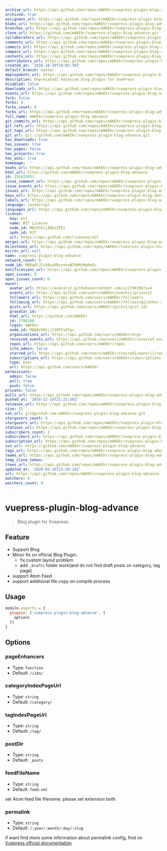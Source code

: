 ```yaml
---
archive_url: https://api.github.com/repos/mAKEkr/vuepress-plugin-blog-advance/{archive_format}{/ref}
archived: true
assignees_url: https://api.github.com/repos/mAKEkr/vuepress-plugin-blog-advance/assignees{/user}
blobs_url: https://api.github.com/repos/mAKEkr/vuepress-plugin-blog-advance/git/blobs{/sha}
branches_url: https://api.github.com/repos/mAKEkr/vuepress-plugin-blog-advance/branches{/branch}
clone_url: https://github.com/mAKEkr/vuepress-plugin-blog-advance.git
collaborators_url: https://api.github.com/repos/mAKEkr/vuepress-plugin-blog-advance/collaborators{/collaborator}
comments_url: https://api.github.com/repos/mAKEkr/vuepress-plugin-blog-advance/comments{/number}
commits_url: https://api.github.com/repos/mAKEkr/vuepress-plugin-blog-advance/commits{/sha}
compare_url: https://api.github.com/repos/mAKEkr/vuepress-plugin-blog-advance/compare/{base}...{head}
contents_url: https://api.github.com/repos/mAKEkr/vuepress-plugin-blog-advance/contents/{+path}
contributors_url: https://api.github.com/repos/mAKEkr/vuepress-plugin-blog-advance/contributors
created_at: '2018-10-30T18:02:38Z'
default_branch: master
deployments_url: https://api.github.com/repos/mAKEkr/vuepress-plugin-blog-advance/deployments
description: Deprecated] Advanced blog plugin for VuePress
disabled: false
downloads_url: https://api.github.com/repos/mAKEkr/vuepress-plugin-blog-advance/downloads
events_url: https://api.github.com/repos/mAKEkr/vuepress-plugin-blog-advance/events
fork: false
forks: 0
forks_count: 0
forks_url: https://api.github.com/repos/mAKEkr/vuepress-plugin-blog-advance/forks
full_name: mAKEkr/vuepress-plugin-blog-advance
git_commits_url: https://api.github.com/repos/mAKEkr/vuepress-plugin-blog-advance/git/commits{/sha}
git_refs_url: https://api.github.com/repos/mAKEkr/vuepress-plugin-blog-advance/git/refs{/sha}
git_tags_url: https://api.github.com/repos/mAKEkr/vuepress-plugin-blog-advance/git/tags{/sha}
git_url: git://github.com/mAKEkr/vuepress-plugin-blog-advance.git
has_downloads: true
has_issues: true
has_pages: false
has_projects: true
has_wiki: true
homepage: ''
hooks_url: https://api.github.com/repos/mAKEkr/vuepress-plugin-blog-advance/hooks
html_url: https://github.com/mAKEkr/vuepress-plugin-blog-advance
id: 155433031
issue_comment_url: https://api.github.com/repos/mAKEkr/vuepress-plugin-blog-advance/issues/comments{/number}
issue_events_url: https://api.github.com/repos/mAKEkr/vuepress-plugin-blog-advance/issues/events{/number}
issues_url: https://api.github.com/repos/mAKEkr/vuepress-plugin-blog-advance/issues{/number}
keys_url: https://api.github.com/repos/mAKEkr/vuepress-plugin-blog-advance/keys{/key_id}
labels_url: https://api.github.com/repos/mAKEkr/vuepress-plugin-blog-advance/labels{/name}
language: JavaScript
languages_url: https://api.github.com/repos/mAKEkr/vuepress-plugin-blog-advance/languages
license:
  key: mit
  name: MIT License
  node_id: MDc6TGljZW5zZTEz
  spdx_id: MIT
  url: https://api.github.com/licenses/mit
merges_url: https://api.github.com/repos/mAKEkr/vuepress-plugin-blog-advance/merges
milestones_url: https://api.github.com/repos/mAKEkr/vuepress-plugin-blog-advance/milestones{/number}
mirror_url: null
name: vuepress-plugin-blog-advance
network_count: 0
node_id: MDEwOlJlcG9zaXRvcnkxNTU0MzMwMzE=
notifications_url: https://api.github.com/repos/mAKEkr/vuepress-plugin-blog-advance/notifications{?since,all,participating}
open_issues: 0
open_issues_count: 0
owner:
  avatar_url: https://avatars2.githubusercontent.com/u/2796198?v=4
  events_url: https://api.github.com/users/mAKEkr/events{/privacy}
  followers_url: https://api.github.com/users/mAKEkr/followers
  following_url: https://api.github.com/users/mAKEkr/following{/other_user}
  gists_url: https://api.github.com/users/mAKEkr/gists{/gist_id}
  gravatar_id: ''
  html_url: https://github.com/mAKEkr
  id: 2796198
  login: mAKEkr
  node_id: MDQ6VXNlcjI3OTYxOTg=
  organizations_url: https://api.github.com/users/mAKEkr/orgs
  received_events_url: https://api.github.com/users/mAKEkr/received_events
  repos_url: https://api.github.com/users/mAKEkr/repos
  site_admin: false
  starred_url: https://api.github.com/users/mAKEkr/starred{/owner}{/repo}
  subscriptions_url: https://api.github.com/users/mAKEkr/subscriptions
  type: User
  url: https://api.github.com/users/mAKEkr
permissions:
  admin: false
  pull: true
  push: false
private: false
pulls_url: https://api.github.com/repos/mAKEkr/vuepress-plugin-blog-advance/pulls{/number}
pushed_at: '2018-12-16T21:23:56Z'
releases_url: https://api.github.com/repos/mAKEkr/vuepress-plugin-blog-advance/releases{/id}
size: 15
ssh_url: git@github.com:mAKEkr/vuepress-plugin-blog-advance.git
stargazers_count: 0
stargazers_url: https://api.github.com/repos/mAKEkr/vuepress-plugin-blog-advance/stargazers
statuses_url: https://api.github.com/repos/mAKEkr/vuepress-plugin-blog-advance/statuses/{sha}
subscribers_count: 1
subscribers_url: https://api.github.com/repos/mAKEkr/vuepress-plugin-blog-advance/subscribers
subscription_url: https://api.github.com/repos/mAKEkr/vuepress-plugin-blog-advance/subscription
svn_url: https://github.com/mAKEkr/vuepress-plugin-blog-advance
tags_url: https://api.github.com/repos/mAKEkr/vuepress-plugin-blog-advance/tags
teams_url: https://api.github.com/repos/mAKEkr/vuepress-plugin-blog-advance/teams
temp_clone_token: ''
trees_url: https://api.github.com/repos/mAKEkr/vuepress-plugin-blog-advance/git/trees{/sha}
updated_at: '2020-03-16T15:59:16Z'
url: https://api.github.com/repos/mAKEkr/vuepress-plugin-blog-advance
watchers: 0
watchers_count: 0
---
```


# vuepress-plugin-blog-advance

> Blog plugin for Vuepress.

## Feature
- Support Blog
- Minor fix on official Blog Plugin.
  - fix custom layout problem
  - add `_drafts` folder work(and do not find draft posts on category, tag page) 
- support Atom Feed
- support additional file copy on compile process

## Usage

```javascript
module.exports = {
  plugins: ['vuepress-plugin-blog-advance', {
    options
  }]
}
```

## Options

### pageEnhancers

- Type: `function`
- Default: `/i18n/`

### categoryIndexPageUrl

- Type: `string`
- Default: `/category/`

### tagIndexPageUrl

- Type: `string`
- Default: `/tag/`

### postDir

- Type: `string`
- Default: `_posts`

### feedFileName

- Type: `string`
- Default: `feed.xml`

set Atom feed file filename. please set extension both.

### permalink

- Type: `string`
- Default: `/:year/:month/:day/:slug`

if want find more some information about permalink config, find on [Vuepress official documentation](https://vuepress.vuejs.org/guide/permalinks.html#permalinks-2)